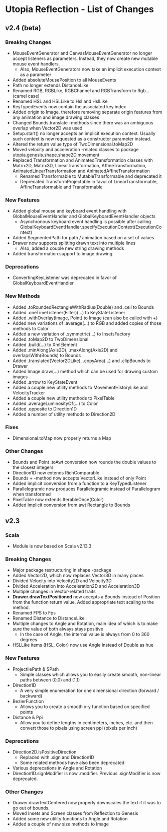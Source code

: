 # Utopia Reflection - List of Changes
## v2.4 (beta)
### Breaking Changes
- MouseEventGenerator and CanvasMouseEventGenerator no longer accept listeners as parameters. Instead, they now create 
new mutable mouse event handlers.
    - Also, MouseEventGenerators now take an implicit execution context as a parameter
- Added absoluteMousePosition to all MouseEvents
- Path no longer extends DistanceLike
- Renamed RGB, RGBLike, RGBChannel and RGBTransform to Rgb... (camel case)
- Renamed HSL and HSLLike to Hsl and HslLike
- KeyTypedEvents now contain the associated key index
- Added origin to Image, therefore removing separate origin features from any animation and image drawing classes
- Changed Bounds.translate -methods since there was an ambiguous overlap when Vector2D was used 
- Setup.start() no longer accepts an implicit execution context. 
Usually such context is now requested as a constructor parameter instead.
- Altered the return value type of TwoDimensional.toMap2D 
- Moved velocity and acceleration -related classes to package utopia.genesis.shape.shape2D.movement
- Replaced Transformation and AnimatedTransformation classes with Matrix2D, Matrix3D, LinearTransformation, 
  AffineTransformation, AnimatedLinearTransformation and AnimatedAffineTransformation
  - Renamed Transformable to MutableTransformable and deprecated it
  - Deprecated TransformProjectable in favor of LinearTransformable, AffineTransformable and Transformable
### New Features
- Added global mouse and keyboard event handling with GlobalMouseEventHandler and GlobalKeyboardEventHandler objects
    - Asynchronous keyboard event handling is possible after calling 
    GlobalKeyboardEventHandler.specifyExecutionContext(ExecutionContext)
- Added SegmentedPath for path / animation based on a set of values
- Drawer now supports splitting drawn text into multiple lines
    - Also, added a couple new string drawing methods
- Added transformation support to image drawing
### Deprecations
- ConvertingKeyListener was deprecated in favor of GlobalKeyboardEventHandler
### New Methods
- Added .toRoundedRectangleWithRadius(Double) and .ceil to Bounds
- Added .oneTimeListener(Filter)(...) to KeyStateListener
- Added .withOverlay(Image, Point) to Image (can also be called with +)
- Added new variations of .average(...) to RGB and added copies of those methods to Color
- Added a new variation of .symmetric(...) to InsetsFactory
- Added .toMap2D to TwoDimensional
- Added .build(...) to XmlElement
- Added .minAlong(Axis2D), .maxAlong(Axis2D) and overlapsWith(Bounds) to Bounds
- Added .translated(Vector2DLike), .copyArea(...) and .clipBounds to Drawer
- Added Image.draw(...) method which can be used for drawing custom images
- Added .arrow to KeyStateEvent
- Added a couple new utility methods to MovementHistoryLike and VelocityTracker
- Added a couple new utility methods to PixelTable
- Added .averageLuminosityOf(...) to Color
- Added .opposite to Direction1D
- Added a number of utility methods to Direction2D
### Fixes
- Dimensional.toMap now properly returns a Map
### Other Changes
- Bounds and Point .toAwt conversion now rounds the double values to the closest integers
- Direction1D now extends RichComparable
- Bounds + -method now accepts VectorLike instead of only Point 
- Added implicit conversion from a function to a KeyTypedListener
- Parallelogramic now produces Parallelogramic instead of Parallelogram when transformed
- PixelTable now extends IterableOnce(Color)
- Added implicit conversion from awt Rectangle to Bounds

## v2.3
### Scala
- Module is now based on Scala v2.13.3
### Breaking Changes
- Major package restructuring in shape -package
- Added Vector2D, which now replaces Vector3D in many places
- Divided Velocity into Velocity2D and Velocity3D
- Divided Acceleration into Acceleration2D and Acceleration3D
- Multiple changes in Vector-related traits
- **Drawer.drawTextPositioned** now accepts a Bounds instead of Position from the function return 
value. Added appropriate text scaling to the method.
- Renamed FPS to Fps
- Renamed Distance to DistanceLike
- Multiple changes to Angle and Rotation, main idea of which is to make sure the value of 
both always stays positive
    - In the case of Angle, the internal value is always from 0 to 360 degrees
- HSLLike items (HSL, Color) now use Angle instead of Double as hue
### New Features
- ProjectilePath & SPath
    - Simple classes which allows you to easily create smooth, non-linear paths between (0,0) and (1,1)
- Direction1D
    - A very simple enumeration for one dimensional direction (forward / backward)
- BezierFunction
    - Allows you to create a smooth x-y function based on specified points
- Distance & Ppi
    - Allow you to define lengths in centimeters, inches, etc. and then convert those to pixels using 
    screen ppi (pixels per inch)
### Deprecations
- Direction2D.isPositiveDirection
    - Replaced with .sign and Direction1D
    - Some related methods have also been deprecated
- Various deprecations in Angle and Rotation
- Direction1D.signModifier is now .modifier. Previous .signModifier is now deprecated.
### Other Changes
- Drawer.drawTextCentered now properly downscales the text if it was to go out of bounds.
- Moved Insets and Screen classes from Reflection to Genesis
- Added some new utility functions to Angle and Rotation
- Added a couple of new size methods to Image